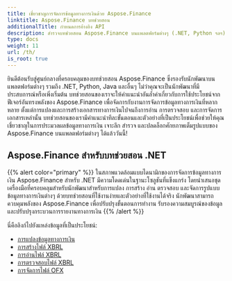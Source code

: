 ```yaml
---
title: เชี่ยวชาญการจัดการข้อมูลทางการเงินด้วย Aspose.Finance
linktitle: Aspose.Finance บทช่วยสอน
additionalTitle: กำหนดการอ้างอิง API
description: สำรวจบทช่วยสอน Aspose.Finance บนแพลตฟอร์มต่างๆ (.NET, Python ฯลฯ) เพื่อการเรียนรู้การจัดการข้อมูลทางการเงินอย่างเชี่ยวชาญได้อย่างง่ายดาย
type: docs
weight: 11
url: /th/
is_root: true
---
```


ยินดีต้อนรับสู่ศูนย์กลางที่ครอบคลุมของบทช่วยสอน Aspose.Finance ซึ่งรองรับนักพัฒนาบนแพลตฟอร์มต่างๆ รวมถึง .NET, Python, Java และอื่นๆ ไม่ว่าคุณจะเป็นนักพัฒนาที่มีประสบการณ์หรือเพิ่งเริ่มต้น บทช่วยสอนของเราจะให้คำแนะนำอันล้ำค่าเกี่ยวกับการใช้ประโยชน์จากฟีเจอร์อันทรงพลังของ Aspose.Finance เพื่อจัดการกับงานการจัดการข้อมูลทางการเงินที่หลากหลาย ตั้งแต่การแปลงและการสร้างเอกสารทางการเงินไปจนถึงการอ่าน การตรวจสอบ และการจัดการเอกสารเหล่านั้น บทช่วยสอนของเรามีคำแนะนำทีละขั้นตอนและตัวอย่างที่เป็นประโยชน์เพื่อช่วยให้คุณเชี่ยวชาญในการประมวลผลข้อมูลทางการเงิน เจาะลึก สำรวจ และปลดล็อกศักยภาพเต็มรูปแบบของ Aspose.Finance บนแพลตฟอร์มต่างๆ ได้แล้ววันนี้!

## Aspose.Finance สำหรับบทช่วยสอน .NET
{{% alert color="primary" %}}
ในสภาพแวดล้อมแบบไดนามิกของการจัดการข้อมูลทางการเงิน Aspose.Finance สำหรับ .NET มีความโดดเด่นในฐานะโซลูชันที่แข็งแกร่ง โดยนำเสนอชุดเครื่องมือที่ครอบคลุมสำหรับนักพัฒนาสำหรับการแปลง การสร้าง อ่าน ตรวจสอบ และจัดการรูปแบบข้อมูลทางการเงินต่างๆ ด้วยบทช่วยสอนที่ใช้งานง่ายและตัวอย่างที่ใช้งานได้จริง นักพัฒนาสามารถควบคุมพลังของ Aspose.Finance เพื่อปรับปรุงขั้นตอนการทำงาน รับรองความสมบูรณ์ของข้อมูล และปรับปรุงกระบวนการรายงานทางการเงิน
{{% /alert %}}

นี่คือลิงก์ไปยังแหล่งข้อมูลที่เป็นประโยชน์:
 
- [การแปลงข้อมูลทางการเงิน](./net/financial-data-conversion/)
- [การสร้างไฟล์ XBRL](./net/xbrl-file-creation/)
- [การอ่านไฟล์ XBRL](./net/xbrl-file-reading/)
- [การตรวจสอบไฟล์ XBRL](./net/xbrl-file-validation/)
- [การจัดการไฟล์ OFX](./net/ofx-file-manipulation/)